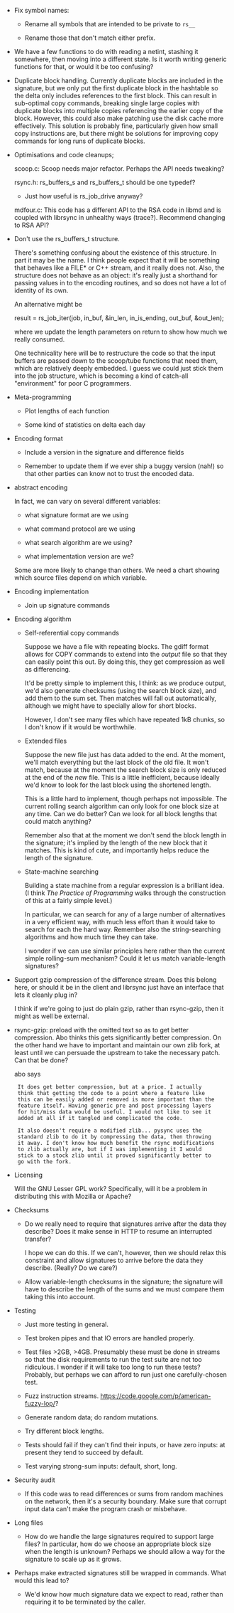 * Fix symbol names:

  * Rename all symbols that are intended to be private to `rs__`

  * Rename those that don't match either prefix.

* We have a few functions to do with reading a netint, stashing
  it somewhere, then moving into a different state.  Is it worth
  writing generic functions for that, or would it be too confusing?

* Duplicate block handling. Currently duplicate blocks are included in
  the signature, but we only put the first duplicate block in the
  hashtable so the delta only includes references to the first block.
  This can result in sub-optimal copy commands, breaking single large
  copies with duplicate blocks into multiple copies referencing the
  earlier copy of the block. However, this could also make patching use
  the disk cache more effectively. This solution is probably fine,
  particularly given how small copy instructions are, but there might be
  solutions for improving copy commands for long runs of duplicate blocks.

* Optimisations and code cleanups;

  scoop.c: Scoop needs major refactor. Perhaps the API needs
  tweaking?

  rsync.h: rs_buffers_s and rs_buffers_t should be one typedef?

  * Just how useful is rs_job_drive anyway?

  mdfour.c: This code has a different API to the RSA code in libmd
  and is coupled with librsync in unhealthy ways (trace?). Recommend
  changing to RSA API?

* Don't use the rs_buffers_t structure.

  There's something confusing about the existence of this structure.
  In part it may be the name.  I think people expect that it will be
  something that behaves like a FILE* or C++ stream, and it really
  does not.  Also, the structure does not behave as an object: it's
  really just a shorthand for passing values in to the encoding
  routines, and so does not have a lot of identity of its own.

  An alternative might be

    result = rs_job_iter(job,
                         in_buf, &in_len, in_is_ending,
                         out_buf, &out_len);

  where we update the length parameters on return to show how much we
  really consumed.

  One technicality here will be to restructure the code so that the
  input buffers are passed down to the scoop/tube functions that need
  them, which are relatively deeply embedded.  I guess we could just
  stick them into the job structure, which is becoming a kind of
  catch-all "environment" for poor C programmers.

* Meta-programming

  * Plot lengths of each function

  * Some kind of statistics on delta each day

* Encoding format

  * Include a version in the signature and difference fields

  * Remember to update them if we ever ship a buggy version (nah!) so
    that other parties can know not to trust the encoded data.

* abstract encoding

  In fact, we can vary on several different variables:

    * what signature format are we using

    * what command protocol are we using

    * what search algorithm are we using?

    * what implementation version are we?

  Some are more likely to change than others.  We need a chart
  showing which source files depend on which variable.

* Encoding implementation

  * Join up signature commands

* Encoding algorithm

  * Self-referential copy commands

    Suppose we have a file with repeating blocks.  The gdiff format
    allows for COPY commands to extend into the *output* file so that
    they can easily point this out.  By doing this, they get
    compression as well as differencing.

    It'd be pretty simple to implement this, I think: as we produce
    output, we'd also generate checksums (using the search block
    size), and add them to the sum set.  Then matches will fall out
    automatically, although we might have to specially allow for
    short blocks.

    However, I don't see many files which have repeated 1kB chunks,
    so I don't know if it would be worthwhile.

  * Extended files

    Suppose the new file just has data added to the end.  At the
    moment, we'll match everything but the last block of the old
    file.  It won't match, because at the moment the search block
    size is only reduced at the end of the *new* file.  This is a
    little inefficient, because ideally we'd know to look for the
    last block using the shortened length.

    This is a little hard to implement, though perhaps not
    impossible.  The current rolling search algorithm can only look
    for one block size at any time.  Can we do better?  Can we look
    for all block lengths that could match anything?

    Remember also that at the moment we don't send the block length
    in the signature; it's implied by the length of the new block
    that it matches.  This is kind of cute, and importantly helps
    reduce the length of the signature.

  * State-machine searching

    Building a state machine from a regular expression is a brilliant
    idea.  (I think *The Practice of Programming* walks through the
    construction of this at a fairly simple level.)

    In particular, we can search for any of a large number of
    alternatives in a very efficient way, with much less effort than
    it would take to search for each the hard way.  Remember also the
    string-searching algorithms and how much time they can take.

    I wonder if we can use similar principles here rather than the
    current simple rolling-sum mechanism?  Could it let us match
    variable-length signatures?

* Support gzip compression of the difference stream.  Does this
  belong here, or should it be in the client and librsync just have
  an interface that lets it cleanly plug in?

  I think if we're going to just do plain gzip, rather than
  rsync-gzip, then it might as well be external.

* rsync-gzip: preload with the omitted text so as to get better
  compression.  Abo thinks this gets significantly better
  compression.  On the other hand we have to important and maintain
  our own zlib fork, at least until we can persuade the upstream to
  take the necessary patch.  Can that be done?

  abo says

       It does get better compression, but at a price. I actually
       think that getting the code to a point where a feature like
       this can be easily added or removed is more important than the
       feature itself. Having generic pre and post processing layers
       for hit/miss data would be useful. I would not like to see it
       added at all if it tangled and complicated the code.

       It also doesn't require a modified zlib... pysync uses the
       standard zlib to do it by compressing the data, then throwing
       it away. I don't know how much benefit the rsync modifications
       to zlib actually are, but if I was implementing it I would
       stick to a stock zlib until it proved significantly better to
       go with the fork.

* Licensing

  Will the GNU Lesser GPL work?  Specifically, will it be a problem
  in distributing this with Mozilla or Apache?

* Checksums

  * Do we really need to require that signatures arrive after the
    data they describe?  Does it make sense in HTTP to resume an
    interrupted transfer?

    I hope we can do this.  If we can't, however, then we should
    relax this constraint and allow signatures to arrive before the
    data they describe.  (Really?  Do we care?)

  * Allow variable-length checksums in the signature; the signature
    will have to describe the length of the sums and we must compare
    them taking this into account.

* Testing

  * Just more testing in general.

  * Test broken pipes and that IO errors are handled properly.

  * Test files >2GB, >4GB.  Presumably these must be done in streams
    so that the disk requirements to run the test suite are not too
    ridiculous.  I wonder if it will take too long to run these
    tests?  Probably, but perhaps we can afford to run just one
    carefully-chosen test.

  * Fuzz instruction streams. <https://code.google.com/p/american-fuzzy-lop/>?

  * Generate random data; do random mutations.

  * Try different block lengths.

  * Tests should fail if they can't find their inputs, or have zero
    inputs: at present they tend to succeed by default.

  * Test varying strong-sum inputs: default, short, long.

* Security audit

  * If this code was to read differences or sums from random machines
    on the network, then it's a security boundary.  Make sure that
    corrupt input data can't make the program crash or misbehave.

* Long files

  * How do we handle the large signatures required to support large
    files?  In particular, how do we choose an appropriate block size
    when the length is unknown?  Perhaps we should allow a way for
    the signature to scale up as it grows.

* Perhaps make extracted signatures still be wrapped in commands.
  What would this lead to?

  * We'd know how much signature data we expect to read, rather than
    requiring it to be terminated by the caller.
